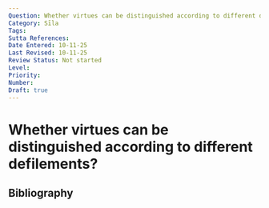 ```yaml
---
Question: Whether virtues can be distinguished according to different defilements?
Category: Sīla
Tags: 
Sutta References: 
Date Entered: 10-11-25
Last Revised: 10-11-25
Review Status: Not started
Level: 
Priority: 
Number: 
Draft: true
---
```


# Whether virtues can be distinguished according to different defilements?

## Bibliography

<!-- 

Notes:



-->